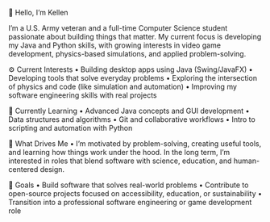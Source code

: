 👋 Hello, I’m Kellen

I’m a U.S. Army veteran and a full-time Computer Science student passionate about building things that matter. My current focus is developing my Java and Python skills, with growing interests in video game development, physics-based simulations, and applied problem-solving.

⚙️ Current Interests 
• Building desktop apps using Java (Swing/JavaFX) 
• Developing tools that solve everyday problems 
• Exploring the intersection of physics and code (like simulation and automation) 
• Improving my software engineering skills with real projects

🌱 Currently Learning 
• Advanced Java concepts and GUI development 
• Data structures and algorithms 
• Git and collaborative workflows 
• Intro to scripting and automation with Python

🧠 What Drives Me 
• I’m motivated by problem-solving, creating useful tools, and learning how things work under the hood. 
  In the long term, I’m interested in roles that blend software with science, education, and human-centered design.

🎯 Goals • Build software that solves real-world problems 
• Contribute to open-source projects focused on accessibility, education, or sustainability 
• Transition into a professional software engineering or game development role
